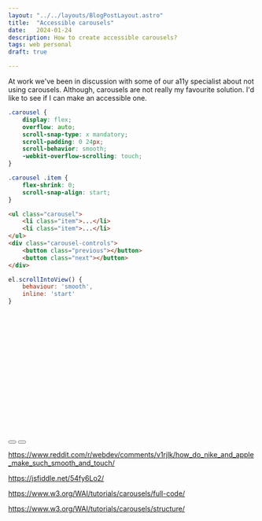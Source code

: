 ```yaml
---
layout: "../../layouts/BlogPostLayout.astro"
title:  "Accessible carousels"
date:   2024-01-24
description: How to create accessible carousels?
tags: web personal
draft: true

---
```


<div class="span2-4">
 
<div class="lead">
At work we've been in discussion with some of our a11y specialist about not using carousels. Although, carousels are not really my favourite solution. I'd like to see if I can make an accessible one.
</div>

```css
.carousel {
    display: flex;
    overflow: auto;
    scroll-snap-type: x mandatory;
    scroll-padding: 0 24px;
    scroll-behavior: smooth;
    -webkit-overflow-scrolling: touch;
}

.carousel .item {
    flex-shrink: 0;
    scroll-snap-align: start;
}
```

```html
<ul class="carousel">
    <li class="item">...</li>
    <li class="item">...</li>
</ul>
<div class="carousel-controls">
    <button class="previous"></button>
    <button class="next"></button>
</div>
```

```js
el.scrollIntoView() {
    behaviour: 'smooth',
    inline: 'start'
}
```

<style>
.carousel {
    margin:0;
    list-style-type: none;
    display: flex;
    gap: 2rem;
    overflow: auto;
    scroll-snap-type: x mandatory;
}

.carousel .item {
    flex-shrink: 0;
    height: 250px;
    width: 250px;
    background-color: var(--information-color);
    scroll-snap-align: start;
}

.item:target {
    background-color:red;
}

</style>

<ul class="carousel">
    <li class="item"></li>
    <li class="item"></li>
    <li class="item"></li>
    <li class="item"></li>
    <li class="item"></li>
    <li class="item"></li>
</ul>
<div class="carousel-controls">
    <button class="previous"></button>
    <button class="next"></button>
</div>

https://www.reddit.com/r/webdev/comments/v1rjlk/how_do_nike_and_apple_make_such_smooth_and_touch/

https://jsfiddle.net/54fy6Lo2/

https://www.w3.org/WAI/tutorials/carousels/full-code/

https://www.w3.org/WAI/tutorials/carousels/structure/

